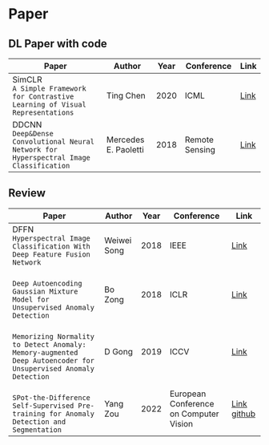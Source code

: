 # Paper  

## DL Paper with code 
   
|Paper|Author|Year|Conference|Link| 
|------|---|---|---|---|
|SimCLR <br/>`A Simple Framework for Contrastive Learning of Visual Representations`|Ting Chen|2020|ICML|[Link](https://arxiv.org/abs/2002.05709)|
|DDCNN <br/>`Deep&Dense Convolutional Neural Network for Hyperspectral Image Classification`|Mercedes E. Paoletti|2018|Remote Sensing|[Link](https://www.mdpi.com/2072-4292/10/9/1454)|
  
## Review
|Paper|Author|Year|Conference|Link| 
|----|---|---|---|---|
|DFFN <br/>`Hyperspectral Image Classification With Deep Feature Fusion Network`|Weiwei Song|2018|IEEE|[Link](https://ieeexplore.ieee.org/document/8283837)|
|<br/>`Deep Autoencoding Gaussian Mixture Model for Unsupervised Anomaly Detection`|Bo Zong|2018|ICLR|[Link](https://openreview.net/forum?id=BJJLHbb0-)|
|<br/>`Memorizing Normality to Detect Anomaly: Memory-augmented Deep Autoencoder for Unsupervised Anomaly Detection`|D Gong|2019|ICCV|[Link](https://arxiv.org/abs/1904.02639)|
|<br/>`SPot-the-Difference Self-Supervised Pre-training for Anomaly Detection and Segmentation`|Yang Zou|2022|European Conference on Computer Vision|[Link](https://arxiv.org/abs/2207.14315) [github](https://github.com/amazon-science/spot-diff#spot-the-difference-self-supervised-pre-training-for-anomaly-detection-and-segmentation)|

